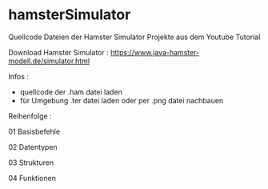 # hamsterSimulator
Quellcode Dateien der Hamster Simulator Projekte aus dem Youtube Tutorial

Download Hamster Simulator :
https://www.java-hamster-modell.de/simulator.html

Infos :
- quellcode der .ham datei laden
- für Umgebung .ter datei laden oder per .png datei nachbauen

Reihenfolge :

01 Basisbefehle

02 Datentypen

03 Strukturen

04 Funktionen

